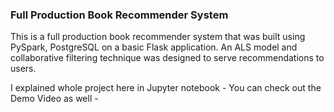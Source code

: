### Full Production Book Recommender System
This is a full production book recommender system that was built using PySpark, PostgreSQL on a basic Flask application. 
An ALS model and collaborative filtering technique was designed to serve recommendations to users.

I explained whole project here in Jupyter notebook - 
You can check out the Demo Video as well - 
